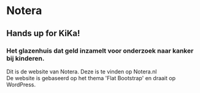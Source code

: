 # Notera
## Hands up for KiKa!
### Het glazenhuis dat geld inzamelt voor onderzoek naar kanker bij kinderen.
Dit is de website van Notera. Deze is te vinden op Notera.nl  
De website is gebaseerd op het thema 'Flat Bootstrap' en draait op WordPress.
